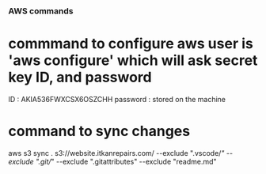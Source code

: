 ### AWS commands
# commmand to configure aws user is 'aws configure' which will ask secret key ID, and password
ID : AKIA536FWXCSX6OSZCHH
password : stored on the machine

# command to sync changes
aws s3 sync . s3://website.itkanrepairs.com/ --exclude ".vscode/*" --exclude ".git/*" --exclude ".gitattributes" --exclude "readme.md"